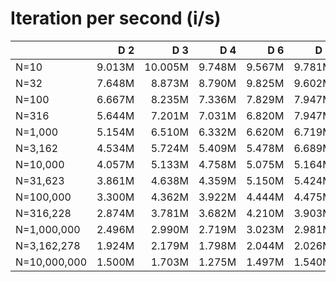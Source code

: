 # Iteration per second (i/s)

|              |     D 2|     D 3|     D 4|     D 6|     D 8|    D 10|    D 12|    D 14|    D 16|    D 24|    D 32|    D 40|
|:-------------|-------:|-------:|-------:|-------:|-------:|-------:|-------:|-------:|-------:|-------:|-------:|-------:|
|N=10          |  9.013M| 10.005M|  9.748M|  9.567M|  9.781M| 10.156M| 10.477M| 10.168M| 10.211M| 10.205M| 10.220M| 10.410M|
|N=32          |  7.648M|  8.873M|  8.790M|  9.825M|  9.602M|  9.689M|  8.468M|  8.816M|  9.069M|  8.956M|  9.542M|  9.615M|
|N=100         |  6.667M|  8.235M|  7.336M|  7.829M|  7.947M|  9.378M|  9.071M|  9.565M|  8.896M|  8.693M|  9.160M|  7.830M|
|N=316         |  5.644M|  7.201M|  7.031M|  6.820M|  7.947M|  7.964M|  7.294M|  7.127M|  7.342M|  9.188M|  8.312M|  8.842M|
|N=1,000       |  5.154M|  6.510M|  6.332M|  6.620M|  6.719M|  7.892M|  7.348M|  7.457M|  7.631M|  7.009M|  8.821M|  7.719M|
|N=3,162       |  4.534M|  5.724M|  5.409M|  5.478M|  6.689M|  7.070M|  6.292M|  5.940M|  6.924M|  7.162M|  7.025M|  7.363M|
|N=10,000      |  4.057M|  5.133M|  4.758M|  5.075M|  5.164M|  6.384M|  6.306M|  6.313M|  5.475M|  6.814M|  6.781M|  6.040M|
|N=31,623      |  3.861M|  4.638M|  4.359M|  5.150M|  5.424M|  5.503M|  5.221M|  6.189M|  6.144M|  5.335M|  6.564M|  6.649M|
|N=100,000     |  3.300M|  4.362M|  3.922M|  4.444M|  4.475M|  5.259M|  5.056M|  4.772M|  4.646M|  5.550M|  5.197M|  4.883M|
|N=316,228     |  2.874M|  3.781M|  3.682M|  4.210M|  3.903M|  4.124M|  4.168M|  4.535M|  4.646M|  5.160M|  5.136M|  4.689M|
|N=1,000,000   |  2.496M|  2.990M|  2.719M|  3.023M|  2.981M|  3.258M|  3.236M|  3.203M|  3.371M|  3.334M|  3.514M|  3.528M|
|N=3,162,278   |  1.924M|  2.179M|  1.798M|  2.044M|  2.026M|  2.182M|  2.292M|  2.336M|  2.336M|  2.423M|  2.470M|  2.425M|
|N=10,000,000  |  1.500M|  1.703M|  1.275M|  1.497M|  1.540M|  1.666M|  1.631M|  1.682M|  1.666M|  1.736M|  1.808M|  1.852M|
